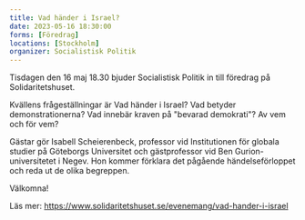 ```yaml
---
title: Vad händer i Israel?
date: 2023-05-16 18:30:00
forms: [Föredrag]
locations: [Stockholm]
organizer: Socialistisk Politik
---
```

Tisdagen den 16 maj 18.30 bjuder Socialistisk Politik in till föredrag på Solidaritetshuset.

Kvällens frågeställningar är Vad händer i Israel? Vad betyder demonstrationerna? Vad innebär kraven på "bevarad demokrati"? Av vem och för vem?

Gästar gör Isabell Scheierenbeck, professor vid Institutionen för globala studier på Göteborgs Universitet och gästprofessor vid Ben Gurion-universitetet i Negev. Hon kommer förklara det pågående händelseförloppet och reda ut de olika begreppen.

Välkomna!

Läs mer: https://www.solidaritetshuset.se/evenemang/vad-hander-i-israel